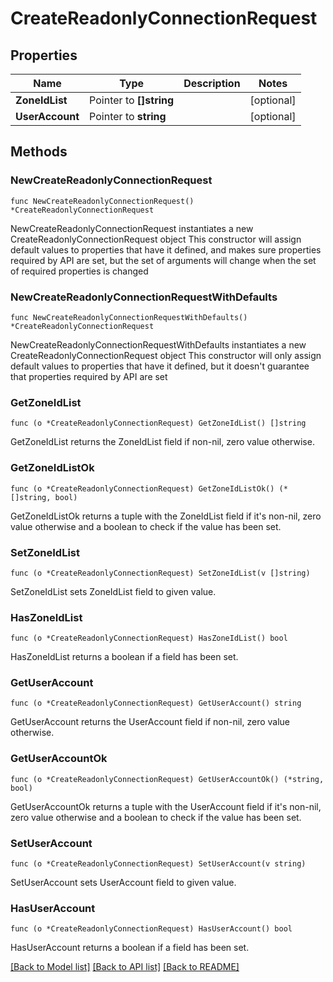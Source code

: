 # CreateReadonlyConnectionRequest

## Properties

Name | Type | Description | Notes
------------ | ------------- | ------------- | -------------
**ZoneIdList** | Pointer to **[]string** |  | [optional] 
**UserAccount** | Pointer to **string** |  | [optional] 

## Methods

### NewCreateReadonlyConnectionRequest

`func NewCreateReadonlyConnectionRequest() *CreateReadonlyConnectionRequest`

NewCreateReadonlyConnectionRequest instantiates a new CreateReadonlyConnectionRequest object
This constructor will assign default values to properties that have it defined,
and makes sure properties required by API are set, but the set of arguments
will change when the set of required properties is changed

### NewCreateReadonlyConnectionRequestWithDefaults

`func NewCreateReadonlyConnectionRequestWithDefaults() *CreateReadonlyConnectionRequest`

NewCreateReadonlyConnectionRequestWithDefaults instantiates a new CreateReadonlyConnectionRequest object
This constructor will only assign default values to properties that have it defined,
but it doesn't guarantee that properties required by API are set

### GetZoneIdList

`func (o *CreateReadonlyConnectionRequest) GetZoneIdList() []string`

GetZoneIdList returns the ZoneIdList field if non-nil, zero value otherwise.

### GetZoneIdListOk

`func (o *CreateReadonlyConnectionRequest) GetZoneIdListOk() (*[]string, bool)`

GetZoneIdListOk returns a tuple with the ZoneIdList field if it's non-nil, zero value otherwise
and a boolean to check if the value has been set.

### SetZoneIdList

`func (o *CreateReadonlyConnectionRequest) SetZoneIdList(v []string)`

SetZoneIdList sets ZoneIdList field to given value.

### HasZoneIdList

`func (o *CreateReadonlyConnectionRequest) HasZoneIdList() bool`

HasZoneIdList returns a boolean if a field has been set.

### GetUserAccount

`func (o *CreateReadonlyConnectionRequest) GetUserAccount() string`

GetUserAccount returns the UserAccount field if non-nil, zero value otherwise.

### GetUserAccountOk

`func (o *CreateReadonlyConnectionRequest) GetUserAccountOk() (*string, bool)`

GetUserAccountOk returns a tuple with the UserAccount field if it's non-nil, zero value otherwise
and a boolean to check if the value has been set.

### SetUserAccount

`func (o *CreateReadonlyConnectionRequest) SetUserAccount(v string)`

SetUserAccount sets UserAccount field to given value.

### HasUserAccount

`func (o *CreateReadonlyConnectionRequest) HasUserAccount() bool`

HasUserAccount returns a boolean if a field has been set.


[[Back to Model list]](../README.md#documentation-for-models) [[Back to API list]](../README.md#documentation-for-api-endpoints) [[Back to README]](../README.md)


